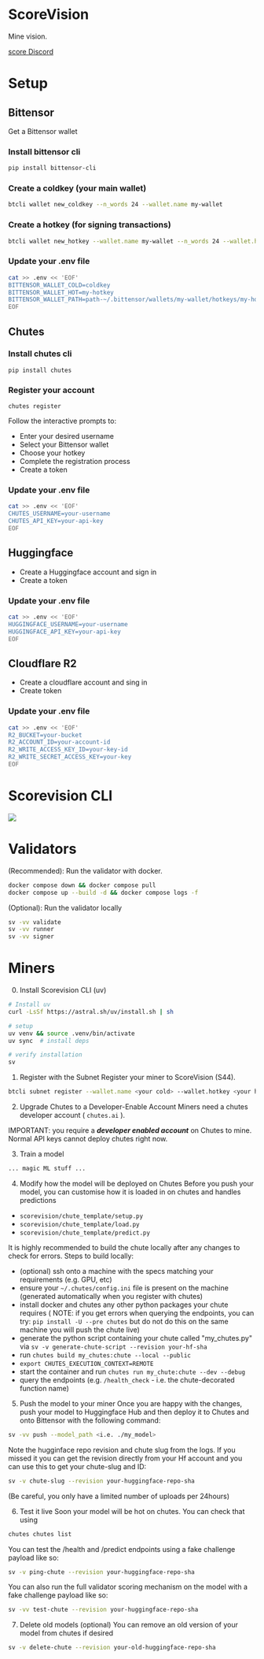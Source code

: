 # ScoreVision

Mine vision.

[score Discord](https://discord.gg/eh8ja2t92y)

# Setup 
## Bittensor
Get a Bittensor wallet

### Install bittensor cli
```bash
pip install bittensor-cli
```

### Create a coldkey (your main wallet)
```bash
btcli wallet new_coldkey --n_words 24 --wallet.name my-wallet
```

### Create a hotkey (for signing transactions)

```bash
btcli wallet new_hotkey --wallet.name my-wallet --n_words 24 --wallet.hotkey my-hotkey
```

### Update your .env file
```bash
cat >> .env << 'EOF'
BITTENSOR_WALLET_COLD=coldkey
BITTENSOR_WALLET_HOT=my-hotkey
BITTENSOR_WALLET_PATH=path-~/.bittensor/wallets/my-wallet/hotkeys/my-hotkey
EOF
```

## Chutes 

### Install chutes cli
`pip install chutes`

### Register your account
`chutes register`

Follow the interactive prompts to:

- Enter your desired username
- Select your Bittensor wallet
- Choose your hotkey
- Complete the registration process
- Create a token


### Update your .env file
```bash
cat >> .env << 'EOF'
CHUTES_USERNAME=your-username
CHUTES_API_KEY=your-api-key
EOF
```


## Huggingface
- Create a Huggingface account and sign in
- Create a token

### Update your .env file
```bash
cat >> .env << 'EOF'
HUGGINGFACE_USERNAME=your-username
HUGGINGFACE_API_KEY=your-api-key
EOF
```

## Cloudflare R2
- Create a cloudflare account and sing in 
- Create token

### Update your .env file
```bash
cat >> .env << 'EOF'
R2_BUCKET=your-bucket
R2_ACCOUNT_ID=your-account-id
R2_WRITE_ACCESS_KEY_ID=your-key-id
R2_WRITE_SECRET_ACCESS_KEY=your-key
EOF
```

# Scorevision CLI
![](images/sv-cli.png)

# Validators

(Recommended): Run the validator with docker.
```bash
docker compose down && docker compose pull 
docker compose up --build -d && docker compose logs -f
```

(Optional): Run the validator locally
```bash
sv -vv validate
sv -vv runner
sv -vv signer
```



# Miners

0. Install Scorevision CLI (uv)

```bash
# Install uv
curl -LsSf https://astral.sh/uv/install.sh | sh

# setup
uv venv && source .venv/bin/activate
uv sync  # install deps

# verify installation
sv
```

1. Register with the Subnet 
Register your miner to ScoreVision (S44).
```bash
btcli subnet register --wallet.name <your cold> --wallet.hotkey <your hot>
```

2. Upgrade Chutes to a Developer-Enable Account
Miners need a chutes developer account ( `chutes.ai` ). 

IMPORTANT: you require a ***developer enabled account*** on Chutes to mine. Normal API keys cannot deploy chutes right now.

3. Train a model
```bash
... magic ML stuff ...
```

4. Modify how the model will be deployed on Chutes
Before you push your model, you can customise how it is loaded in on chutes and handles predictions

- `scorevision/chute_template/setup.py`
- `scorevision/chute_template/load.py`
- `scorevision/chute_template/predict.py`

It is highly recommended to build the chute locally after any changes to check for errors. Steps to build locally:
- (optional) ssh onto a machine with the specs matching your requirements (e.g. GPU, etc)
- ensure your `~/.chutes/config.ini` file is present on the machine (generated automatically when you register with chutes)
- install docker and chutes any other python packages your chute requires ( NOTE: if you get errors when querying the endpoints, you can try: `pip install -U --pre chutes` but do not do this on the same machine you will push the chute live)
- generate the python script containing your chute called "my_chutes.py" via `sv -v generate-chute-script --revision your-hf-sha`
- run `chutes build my_chutes:chute --local --public`
- `export CHUTES_EXECUTION_CONTEXT=REMOTE`
- start the container and run `chutes run my_chute:chute --dev --debug`
- query the endpoints (e.g. `/health_check` - i.e. the chute-decorated function name)

5. Push the model to your miner
Once you are happy with the changes, push your model to Huggingface Hub and then deploy it to Chutes and onto Bittensor with the following command:

```bash
sv -vv push --model_path <i.e. ./my_model>
```

Note the hugginface repo revision and chute slug from the logs.  If you missed it you can get the revision directly from your Hf account and you can use this to get your chute-slug and ID:
```bash
sv -v chute-slug --revision your-huggingface-repo-sha
```

(Be careful, you only have a limited number of uploads per 24hours)

6. Test it live
Soon your model will be hot on chutes. You can check that using 
```bash
chutes chutes list
```

You can test the /health and /predict endpoints using a fake challenge payload like so:

```bash 
sv -v ping-chute --revision your-huggingface-repo-sha
``` 

You can also run the full validator scoring mechanism on the model with a fake challenge payload like so:
```bash 
sv -vv test-chute --revision your-huggingface-repo-sha 
```

7. Delete old models (optional)
You can remove an old version of your model from chutes if desired
```bash
sv -v delete-chute --revision your-old-huggingface-repo-sha 
```




